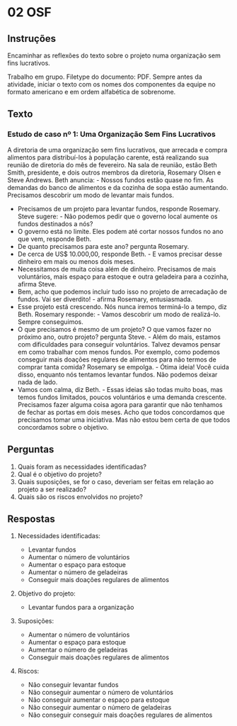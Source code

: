 # 02 OSF

## Instruções

Encaminhar as reflexões do texto sobre o projeto numa organização sem fins lucrativos.

Trabalho em grupo. Filetype do documento: PDF. Sempre antes da atividade, iniciar o texto com os nomes dos componentes da equipe no formato americano e em ordem alfabética de sobrenome.

## Texto

### Estudo de caso nº 1: Uma Organização Sem Fins Lucrativos

A diretoria de uma organização sem fins lucrativos, que arrecada e compra alimentos para distribuí-los à população carente, está realizando sua reunião de diretoria do mês de fevereiro. Na sala de reunião, estão Beth Smith, presidente, e dois outros membros da diretoria, Rosemary Olsen e Steve Andrews. Beth anuncia: - Nossos fundos estão quase no fim. As demandas do banco de alimentos e da cozinha de sopa estão aumentando. Precisamos descobrir um modo de levantar mais fundos.

- Precisamos de um projeto para levantar fundos, responde Rosemary.
Steve sugere: - Não podemos pedir que o governo local aumente os fundos destinados a nós?
- O governo está no limite. Eles podem até cortar nossos fundos no ano que vem, responde Beth.
- De quanto precisamos para este ano? pergunta Rosemary.
- De cerca de US$ 10.000,00, responde Beth. - E vamos precisar desse dinheiro em mais ou menos dois meses.
- Necessitamos de muita coisa além de dinheiro. Precisamos de mais voluntários, mais espaço para estoque e outra geladeira para a cozinha, afirma Steve.
- Bem, acho que podemos incluir tudo isso no projeto de arrecadação de fundos. Vai ser diverdito! - afirma Rosemary, entusiasmada.
- Esse projeto está crescendo. Nós nunca iremos terminá-lo a tempo, diz Beth.
Rosemary responde: - Vamos descobrir um modo de realizá-lo. Sempre conseguimos.
- O que precisamos é mesmo de um projeto? O que vamos fazer no próximo ano, outro projeto? pergunta Steve. - Além do mais, estamos com dificuldades para conseguir voluntários. Talvez devamos pensar em como trabalhar com menos fundos. Por exemplo, como podemos conseguir mais doações regulares de alimentos para não termos de comprar tanta comida?
Rosemary se empolga. - Ótima ideia! Você cuida disso, enquanto nós tentamos levantar fundos. Não podemos deixar nada de lado.
- Vamos com calma, diz Beth. - Essas ideias são todas muito boas, mas temos fundos limitados, poucos voluntários e uma demanda crescente. Precisamos fazer alguma coisa agora para garantir que não tenhamos de fechar as portas em dois meses. Acho que todos concordamos que precisamos tomar uma iniciativa. Mas não estou bem certa de que todos concordamos sobre o objetivo.

## Perguntas

1. Quais foram as necessidades identificadas?
2. Qual é o objetivo do projeto?
3. Quais suposições, se for o caso, deveriam ser feitas em relação ao projeto a ser realizado?
4. Quais são os riscos envolvidos no projeto?

## Respostas

1. Necessidades identificadas:
    - Levantar fundos
    - Aumentar o número de voluntários
    - Aumentar o espaço para estoque
    - Aumentar o número de geladeiras
    - Conseguir mais doações regulares de alimentos

2. Objetivo do projeto:
    - Levantar fundos para a organização

3. Suposições:
    - Aumentar o número de voluntários
    - Aumentar o espaço para estoque
    - Aumentar o número de geladeiras
    - Conseguir mais doações regulares de alimentos

4. Riscos:
    - Não conseguir levantar fundos
    - Não conseguir aumentar o número de voluntários
    - Não conseguir aumentar o espaço para estoque
    - Não conseguir aumentar o número de geladeiras
    - Não conseguir conseguir mais doações regulares de alimentos
